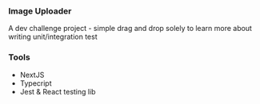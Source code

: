 ### Image Uploader

A dev challenge project - simple drag and drop solely to learn more about writing unit/integration test

### Tools
- NextJS
- Typecript
- Jest & React testing lib
